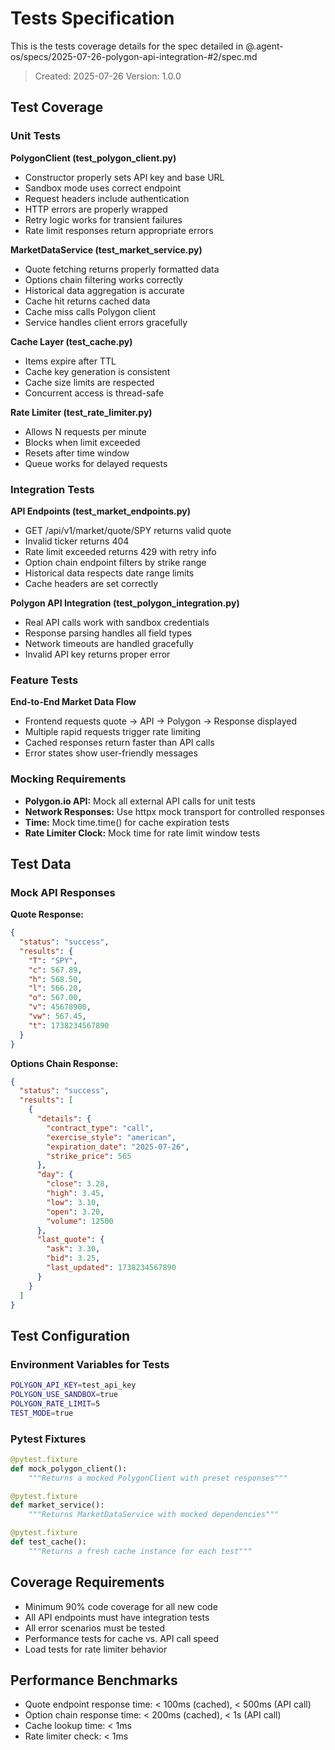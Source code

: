 # Tests Specification

This is the tests coverage details for the spec detailed in @.agent-os/specs/2025-07-26-polygon-api-integration-#2/spec.md

> Created: 2025-07-26
> Version: 1.0.0

## Test Coverage

### Unit Tests

**PolygonClient (test_polygon_client.py)**
- Constructor properly sets API key and base URL
- Sandbox mode uses correct endpoint
- Request headers include authentication
- HTTP errors are properly wrapped
- Retry logic works for transient failures
- Rate limit responses return appropriate errors

**MarketDataService (test_market_service.py)**
- Quote fetching returns properly formatted data
- Options chain filtering works correctly
- Historical data aggregation is accurate
- Cache hit returns cached data
- Cache miss calls Polygon client
- Service handles client errors gracefully

**Cache Layer (test_cache.py)**
- Items expire after TTL
- Cache key generation is consistent
- Cache size limits are respected
- Concurrent access is thread-safe

**Rate Limiter (test_rate_limiter.py)**
- Allows N requests per minute
- Blocks when limit exceeded
- Resets after time window
- Queue works for delayed requests

### Integration Tests

**API Endpoints (test_market_endpoints.py)**
- GET /api/v1/market/quote/SPY returns valid quote
- Invalid ticker returns 404
- Rate limit exceeded returns 429 with retry info
- Option chain endpoint filters by strike range
- Historical data respects date range limits
- Cache headers are set correctly

**Polygon API Integration (test_polygon_integration.py)**
- Real API calls work with sandbox credentials
- Response parsing handles all field types
- Network timeouts are handled gracefully
- Invalid API key returns proper error

### Feature Tests

**End-to-End Market Data Flow**
- Frontend requests quote → API → Polygon → Response displayed
- Multiple rapid requests trigger rate limiting
- Cached responses return faster than API calls
- Error states show user-friendly messages

### Mocking Requirements

- **Polygon.io API:** Mock all external API calls for unit tests
- **Network Responses:** Use httpx mock transport for controlled responses
- **Time:** Mock time.time() for cache expiration tests
- **Rate Limiter Clock:** Mock time for rate limit window tests

## Test Data

### Mock API Responses

**Quote Response:**
```json
{
  "status": "success",
  "results": {
    "T": "SPY",
    "c": 567.89,
    "h": 568.50,
    "l": 566.20,
    "o": 567.00,
    "v": 45678900,
    "vw": 567.45,
    "t": 1738234567890
  }
}
```

**Options Chain Response:**
```json
{
  "status": "success",
  "results": [
    {
      "details": {
        "contract_type": "call",
        "exercise_style": "american",
        "expiration_date": "2025-07-26",
        "strike_price": 565
      },
      "day": {
        "close": 3.28,
        "high": 3.45,
        "low": 3.10,
        "open": 3.20,
        "volume": 12500
      },
      "last_quote": {
        "ask": 3.30,
        "bid": 3.25,
        "last_updated": 1738234567890
      }
    }
  ]
}
```

## Test Configuration

### Environment Variables for Tests
```bash
POLYGON_API_KEY=test_api_key
POLYGON_USE_SANDBOX=true
POLYGON_RATE_LIMIT=5
TEST_MODE=true
```

### Pytest Fixtures

```python
@pytest.fixture
def mock_polygon_client():
    """Returns a mocked PolygonClient with preset responses"""

@pytest.fixture
def market_service():
    """Returns MarketDataService with mocked dependencies"""

@pytest.fixture
def test_cache():
    """Returns a fresh cache instance for each test"""
```

## Coverage Requirements

- Minimum 90% code coverage for all new code
- All API endpoints must have integration tests
- All error scenarios must be tested
- Performance tests for cache vs. API call speed
- Load tests for rate limiter behavior

## Performance Benchmarks

- Quote endpoint response time: < 100ms (cached), < 500ms (API call)
- Option chain response time: < 200ms (cached), < 1s (API call)
- Cache lookup time: < 1ms
- Rate limiter check: < 1ms